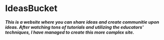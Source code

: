 # IdeasBucket

##### This is a website where you can share ideas and create communitie upon ideas. After watching tons of tutorials and utilizing the educators' techniques, I have managed to create this more complex site. 
